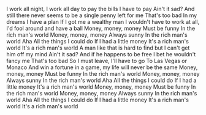 I work all night, I work all day to pay the bills I have to pay
Ain't it sad?
And still there never seems to be a single penny left for me
That's too bad
In my dreams I have a plan
If I got me a wealthy man
I wouldn't have to work at all, I'd fool around and have a ball
Money, money, money
Must be funny
In the rich man's world
Money, money, money
Always sunny
In the rich man's world
Aha
All the things I could do
If I had a little money
It's a rich man's world
It's a rich man's world
A man like that is hard to find but I can't get him off my mind
Ain't it sad?
And if he happens to be free I bet he wouldn't fancy me
That's too bad
So I must leave, I'll have to go
To Las Vegas or Monaco
And win a fortune in a game, my life will never be the same
Money, money, money
Must be funny
In the rich man's world
Money, money, money
Always sunny
In the rich man's world
Aha
All the things I could do
If I had a little money
It's a rich man's world
Money, money, money
Must be funny
In the rich man's world
Money, money, money
Always sunny
In the rich man's world
Aha
All the things I could do
If I had a little money
It's a rich man's world
It's a rich man's world

